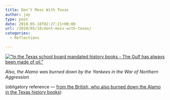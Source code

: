 ```yaml
---
title: Don’t Mess With Texas
author: jay
type: post
date: 2010-05-18T02:27:21+00:00
url: /2010/05/18/dont-mess-with-texas/
categories:
  - Reflections

---
```

[![][1]][2]

_Also, the Alamo was burned down by the Yankees in the War of Northern Aggression_

(obligatory reference — [from the British, who also burned down the Alamo in the Texas history books][3])

 [1]: https://files.rambleon.org/images/2010/05/schoolboardtweet.png ("In the Texas school board mandated history books - The Gulf has always been made of oil.")
 [2]: http://twitter.com/jasonadamyoung/status/14198088490
 [3]: http://www.guardian.co.uk/world/2010/may/16/texas-schools-rewrites-us-history
